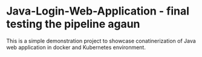 # Java-Login-Web-Application - final testing the pipeline agaun
This is a simple demonstration project to showcase conatinerization of Java web application in docker and Kubernetes environment.
